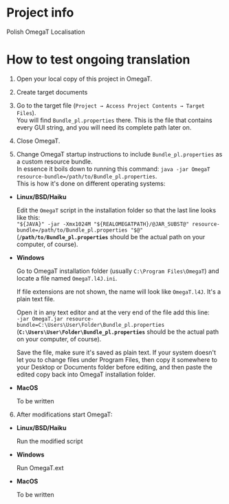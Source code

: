 # Project info
Polish OmegaT Localisation

# How to test ongoing translation
1. Open your local copy of this project in OmegaT.

2. Create target documents

3. Go to the target file (`Project → Access Project Contents → Target Files`).</br>
You will find `Bundle_pl.properties` there. This is the file that contains every GUI string, and you will need its complete path later on.

4. Close OmegaT.

5. Change OmegaT startup instructions to include `Bundle_pl.properties` as a custom resource bundle.</br>
In essence it boils down to running this command:
`java -jar OmegaT resource-bundle=/path/to/Bundle_pl.properties`.</br>
This is how it's done on different operating systems:

  * **Linux/BSD/Haiku**

     Edit the `OmegaT` script in the installation folder so that the last line looks like this:<br/>
  `"${JAVA}" -jar -Xmx1024M "${REALOMEGATPATH}/@JAR_SUBST@" resource-bundle=/path/to/Bundle_pl.properties "$@"`<br/>
  (**`/path/to/Bundle_pl.properties`** should be the actual path on your computer, of course).


  * **Windows**

    Go to OmegaT installation folder (usually `C:\Program Files\OmegaT`) and locate a file named `OmegaT.l4J.ini`.

    If file extensions are not shown, the name will look like `OmegaT.l4J`. It's a plain text file.

    Open it in any text editor and at the very end of the file add this line:<br/>
    `-jar OmegaT.jar resource-bundle=C:\Users\User\Folder\Bundle_pl.properties`<br/>
     (**`C:\Users\User\Folder\Bundle_pl.properties`** should be the actual path on your computer, of course).

    Save the file, make sure it's saved as plain text. If your system doesn't let you to change files under Program Files, then copy it somewhere to your Desktop or Documents folder before editing, and then paste the edited copy back into OmegaT installation folder.

* **MacOS**

  To be written

6. After modifications start OmegaT:

  * **Linux/BSD/Haiku**

    Run the modified script

  * **Windows**

    Run OmegaT.ext

  * **MacOS**

    To be written

